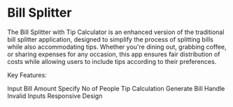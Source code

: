 # Bill Splitter

The Bill Splitter with Tip Calculator is an enhanced version of the traditional bill splitter application, designed to simplify the process of splitting bills while also accommodating tips. Whether you're dining out, grabbing coffee, or sharing expenses for any occasion, this app ensures fair distribution of costs while allowing users to include tips according to their preferences.

Key Features:

Input Bill Amount <n/>
Specify No of People <n/>
Tip Calculation <n/>
Generate Bill <n/>
Handle Invalid Inputs <n/> 
Responsive Design
